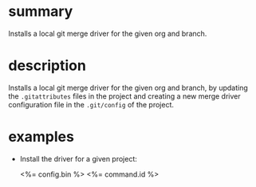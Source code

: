 # summary

Installs a local git merge driver for the given org and branch.

# description

Installs a local git merge driver for the given org and branch, by updating the `.gitattributes` files in the project and creating a new merge driver configuration file in the `.git/config` of the project.

# examples

- Install the driver for a given project:

  <%= config.bin %> <%= command.id %>
